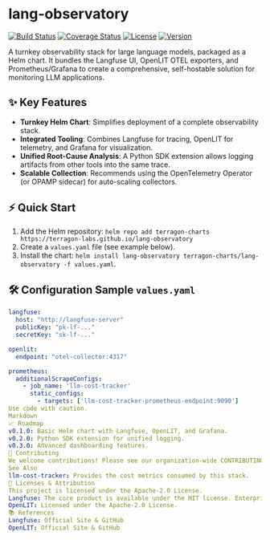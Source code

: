 # lang-observatory

[![Build Status](https://img.shields.io/github/actions/workflow/status/terragon-labs/lang-observatory/ci.yml?branch=main)](https://github.com/terragon-labs/lang-observatory/actions)
[![Coverage Status](https://img.shields.io/coveralls/github/terragon-labs/lang-observatory)](https://coveralls.io/github/terragon-labs/lang-observatory)
[![License](https://img.shields.io/github/license/terragon-labs/lang-observatory)](LICENSE)
[![Version](https://img.shields.io/badge/version-v0.1.0-blue)](https://semver.org)

A turnkey observability stack for large language models, packaged as a Helm chart. It bundles the Langfuse UI, OpenLIT OTEL exporters, and Prometheus/Grafana to create a comprehensive, self-hostable solution for monitoring LLM applications.

## ✨ Key Features

*   **Turnkey Helm Chart**: Simplifies deployment of a complete observability stack.
*   **Integrated Tooling**: Combines Langfuse for tracing, OpenLIT for telemetry, and Grafana for visualization.
*   **Unified Root-Cause Analysis**: A Python SDK extension allows logging artifacts from other tools into the same trace.
*   **Scalable Collection**: Recommends using the OpenTelemetry Operator (or OPAMP sidecar) for auto-scaling collectors.

## ⚡ Quick Start

1.  Add the Helm repository: `helm repo add terragon-charts https://terragon-labs.github.io/lang-observatory`
2.  Create a `values.yaml` file (see example below).
3.  Install the chart: `helm install lang-observatory terragon-charts/lang-observatory -f values.yaml`.

## 🛠️ Configuration Sample `values.yaml`

```yaml
langfuse:
  host: "http://langfuse-server"
  publicKey: "pk-lf-..."
  secretKey: "sk-lf-..."

openlit:
  endpoint: "otel-collector:4317"

prometheus:
  additionalScrapeConfigs:
    - job_name: 'llm-cost-tracker'
      static_configs:
        - targets: ['llm-cost-tracker-prometheus-endpoint:9090']
Use code with caution.
Markdown
📈 Roadmap
v0.1.0: Basic Helm chart with Langfuse, OpenLIT, and Grafana.
v0.2.0: Python SDK extension for unified logging.
v0.3.0: Advanced dashboarding features.
🤝 Contributing
We welcome contributions! Please see our organization-wide CONTRIBUTING.md and CODE_OF_CONDUCT.md. A CHANGELOG.md is maintained.
See Also
llm-cost-tracker: Provides the cost metrics consumed by this stack.
📝 Licenses & Attribution
This project is licensed under the Apache-2.0 License.
Langfuse: The core product is available under the MIT license. Enterprise Edition features are licensed commercially.
OpenLIT: Licensed under the Apache-2.0 License.
📚 References
Langfuse: Official Site & GitHub
OpenLIT: Official Site & GitHub
